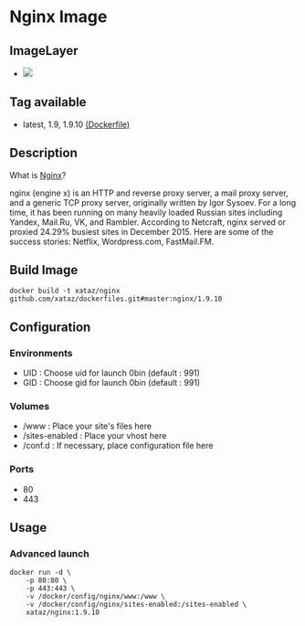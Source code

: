 # Nginx Image

## ImageLayer
* [![](https://badge.imagelayers.io/xataz/nginx:latest.svg)](https://imagelayers.io/?images=xataz/nginx:latest 'Get your own badge on imagelayers.io')

## Tag available
* latest, 1.9, 1.9.10 [(Dockerfile)](https://github.com/xataz/dockerfiles/blob/master/nginx/1.9.9/Dockerfile)

## Description
What is [Nginx](http://nginx.org)?

nginx (engine x) is an HTTP and reverse proxy server, a mail proxy server, and a generic TCP proxy server, originally written by Igor Sysoev. For a long time, it has been running on many heavily loaded Russian sites including Yandex, Mail.Ru, VK, and Rambler. According to Netcraft, nginx served or proxied 24.29% busiest sites in December 2015. Here are some of the success stories: Netflix, Wordpress.com, FastMail.FM.

## Build Image

```shell
docker build -t xataz/nginx github.com/xataz/dockerfiles.git#master:nginx/1.9.10
```

## Configuration
### Environments
* UID : Choose uid for launch 0bin (default : 991)
* GID : Choose gid for launch 0bin (default : 991)

### Volumes
* /www : Place your site's files here
* /sites-enabled : Place your vhost here
* /conf.d : If necessary, place configuration file here

### Ports
* 80
* 443

## Usage
### Advanced launch
```shell
docker run -d \
	-p 80:80 \
	-p 443:443 \
	-v /docker/config/nginx/www:/www \
	-v /docker/config/nginx/sites-enabled:/sites-enabled \
	xataz/nginx:1.9.10
```

